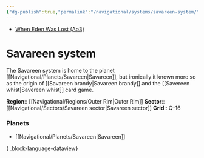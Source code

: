 ```yaml
---
{"dg-publish":true,"permalink":"/navigational/systems/savareen-system/","tags":["map","system","outerrim","savareen","corellian"]}
---
```


- [When Eden Was Lost (Ao3)](https://archiveofourown.org/works/19334440/chapters/45992584)
# Savareen system

The Savareen system is home to the planet [[Navigational/Planets/Savareen\|Savareen]], but ironically it known more so as the origin of [[Savareen brandy\|Savareen brandy]] and the [[Savereen whist\|Savereen whist]] card game. 

**Region**::  [[Navigational/Regions/Outer Rim\|Outer Rim]]
**Sector**::  [[Navigational/Sectors/Savareen sector\|Savareen sector]]
**Grid**::  Q-16

### Planets
- [[Navigational/Planets/Savareen\|Savareen]]

{ .block-language-dataview}